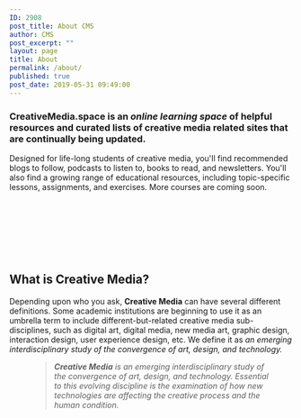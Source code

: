 ```yaml
---
ID: 2908
post_title: About CMS
author: CMS
post_excerpt: ""
layout: page
title: About
permalink: /about/
published: true
post_date: 2019-05-31 09:49:00
---
```

<!-- wp:heading {"level":3} -->
<h3><strong>CreativeMedia.space</strong> is an <em>online learning space</em> of helpful resources and curated lists of creative media related sites that are continually being updated. </h3>
<!-- /wp:heading -->

<!-- wp:paragraph -->
<p>Designed for life-long students of creative media, you'll find recommended blogs to follow, podcasts to listen to, books to read, and newsletters. You'll also find a growing range of educational resources, including topic-specific lessons, assignments, and exercises. More courses are coming soon. </p>
<!-- /wp:paragraph -->

<!-- wp:spacer -->
<div style="height:100px" aria-hidden="true" class="wp-block-spacer"></div>
<!-- /wp:spacer -->

<!-- wp:heading -->
<h2>What is <strong>Creative Media</strong>?</h2>
<!-- /wp:heading -->

<!-- wp:paragraph -->
<p>Depending upon who you ask, <strong>Creative Media</strong> can have several different definitions. Some academic institutions are beginning to use it as an umbrella term to include different-but-related creative media sub-disciplines, such as digital art, digital media, new media art, graphic design, interaction design, user experience design, etc. We define it as <em>an emerging interdisciplinary study of the convergence of art, design, and technology.</em></p>
<!-- /wp:paragraph -->

<!-- wp:pullquote -->
<figure class="wp-block-pullquote"><blockquote><p><em><strong>Creative Media</strong> is an emerging interdisciplinary study of the convergence of art, design, and technology. Essential to this evolving discipline is the examination of how new technologies are affecting the creative process and the human condition.</em></p></blockquote></figure>
<!-- /wp:pullquote -->